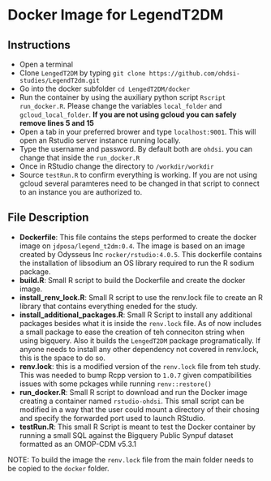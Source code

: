 # Docker Image for LegendT2DM


## Instructions

- Open a terminal
- Clone `LengedT2DM` by typing `git clone https://github.com/ohdsi-studies/LegendT2dm.git`
- Go into the docker subfolder `cd LengedT2DM/docker`
- Run the container by using the auxiliary python script `Rscript run_docker.R`. Please change the variables `local_folder` and `gcloud_local_folder`. **If you are not using gcloud you can safely remove lines 5 and 15**
- Open a tab in your preferred brower and type `localhost:9001`. This will open an Rstudio server instance running locally.
- Type the username and password. By default both are `ohdsi`. you can change that inside the `run_docker.R`
- Once in RStudio change the directory to `/workdir/workdir`
- Source `testRun.R` to confirm everything is working. If you are not using gcloud several paramteres need to be changed in that script to connect to an instance you are authorized to.

## File Description

- **Dockerfile**: This file contains the steps performed to create the docker image on `jdposa/legend_t2dm:0.4`. The image is based on an image created by Odysseus Inc `rocker/rstudio:4.0.5`. This dockerfile contains the installation of libsodium an OS library required to run the R sodium package. 
- **build.R**: Small R script to build the Dockerfile and create the docker image. 
- **install_renv_lock.R**: Small R script to use the renv.lock file to create an R library that contains everything eneded for the study.
- **install_additional_packages.R**: Small R Script to install any additional packages besides what it is inside the `renv.lock` file. As of now includes a small package to ease the creation of teh conneciton string when using bigquery. Also it builds the `LengedT2DM` package programatically. If anyone needs to install any other dependency not covered in renv.lock, this is the space to do so. 
- **renv.lock**: this is a modified version of the `renv.lock` file from teh study. This was needed to bump Rcpp version to `1.0.7` given compatibilities issues with some pckages while running `renv::restore()`
- **run_docker.R**: Small R script to download and run the Docker image creating a container named `rstudio-ohdsi`. This small script can be modified in a way that the user could mount a directory of their chosing and specify the forwarded port used to launch RStudio.
- **testRun.R**: This small R Script is meant to test the Docker container by running a small SQL against the Bigquery Public Synpuf dataset formatted as an OMOP-CDM v5.3.1


NOTE: To build the image the `renv.lock` file from the main folder needs to be copied to the `docker` folder.
